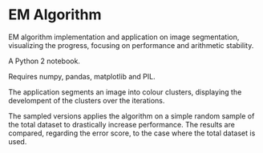 # EM Algorithm
EM algorithm implementation and application on image segmentation, visualizing the progress, focusing on performance and arithmetic stability.

A Python 2 notebook.

Requires numpy, pandas, matplotlib and PIL.

The application segments an image into colour clusters, displaying the develompent of the clusters over the iterations.

The sampled versions applies the algorithm on a simple random sample of the total dataset to drastically increase performance.
The results are compared, regarding the error score, to the case where the total dataset is used.
